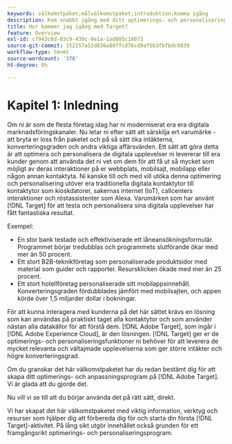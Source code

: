 ```yaml
---
keywords: välkomstpaket;målvälkomstpaket;introduktion;komma igång
description: Kom snabbt igång med ditt optimerings- och personaliseringsprogram med Adobe Target. Välkomstpaketet Adobe [!DNL Target] är en bra startplats.
title: Hur kommer jag igång med Target?
feature: Overview
exl-id: c7943c6d-03c9-439c-9e1a-1ad805c18073
source-git-commit: 152257a52d836a88ffcd76cd9af5b3fbfbdc0839
workflow-type: tm+mt
source-wordcount: '378'
ht-degree: 0%

---
```


# Kapitel 1: Inledning

Om ni är som de flesta företag idag har ni moderniserat era era digitala marknadsföringskanaler. Nu letar ni efter sätt att särskilja ert varumärke - att bryta er loss från paketet och på så sätt öka intäkterna, konverteringsgraden och andra viktiga affärsvärden. Ett sätt att göra detta är att optimera och personalisera de digitala upplevelser ni levererar till era kunder genom att använda det ni vet om dem för att få ut så mycket som möjligt av deras interaktioner på er webbplats, mobilsajt, mobilapp eller någon annan kontaktyta. Ni kanske till och med vill utöka denna optimering och personalisering utöver era traditionella digitala kontaktytor till kontaktytor som kioskdatorer, sakernas internet (IoT), callcenters interaktioner och röstassistenter som Alexa. Varumärken som har använt [!DNL Target] för att testa och personalisera sina digitala upplevelser har fått fantastiska resultat.

Exempel:

* En stor bank testade och effektiviserade ett låneansökningsformulär. Programmet börjar tredubblas och programmets slutförande ökar med mer än 50 procent.
* Ett stort B2B-teknikföretag som personaliserade produktsidor med material som guider och rapporter. Resursklicken ökade med mer än 25 procent.
* Ett stort hotellföretag personaliserade sitt mobilappsinnehåll. Konverteringsgraden fördubblades jämfört med mobilsajten, och appen körde över 1,5 miljarder dollar i bokningar.

För att kunna interagera med kunderna på det här sättet krävs en lösning som kan användas på praktiskt taget alla kontaktytor och som använder nästan alla datakällor för att förstå dem. [!DNL Adobe Target], som ingår i [!DNL Adobe Experience Cloud], är den lösningen. [!DNL Target] ger er de optimerings- och personaliseringsfunktioner ni behöver för att leverera de mycket relevanta och vältajmade upplevelserna som ger större intäkter och högre konverteringsgrad.

Om du granskar det här välkomstpaketet har du redan bestämt dig för att skapa ditt optimerings- och anpassningsprogram på [!DNL Adobe Target]. Vi är glada att du gjorde det.

Nu vill vi se till att du börjar använda det på rätt sätt, direkt.

Vi har skapat det här välkomstpaketet med viktig information, verktyg och resurser som hjälper dig att förbereda dig för och starta din första [!DNL Target]-aktivitet. På lång sikt utgör innehållet också grunden för ett framgångsrikt optimerings- och personaliseringsprogram.
